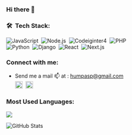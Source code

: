 ### Hi there 👋
### 🛠 &nbsp;Tech Stack:
![JavaScript](https://img.shields.io/badge/-JavaScript-05122A?style=flat&logo=javascript)&nbsp;
![Node.js](https://img.shields.io/badge/-Node.js-05122A?style=flat&logo=node.js)&nbsp;
![Codeiginter4](https://img.shields.io/badge/-Codeiginter4-05122A?style=flat&logo=codeiginter4)&nbsp;
![PHP](https://img.shields.io/badge/-Php-05122A?style=flat&logo=php)&nbsp; <br />
![Python](https://img.shields.io/badge/-Python-05122A?style=flat&logo=python)&nbsp;
![Django](https://img.shields.io/badge/-Django-05122A?style=flat&logo=django)&nbsp;
![React](https://img.shields.io/badge/-React-05122A?style=flat&logo=react)&nbsp;
![Next.js](https://img.shields.io/badge/-Next.js-05122A?style=flat&logo=next.js)&nbsp;
<br />

### Connect with me:
* Send me a mail :mailbox: at : humpasp@gmail.com <br />
[<img src='https://cdn.jsdelivr.net/npm/simple-icons@3.0.1/icons/linkedin.svg' alt='linkedin' height='20'>](https://www.linkedin.com/in/okoth-humphrey/)&nbsp;
[<img src='https://cdn.jsdelivr.net/npm/simple-icons@3.0.1/icons/twitter.svg' alt='twitter' height='20'>](https://twitter.com/humphreyokoth_)

<!-- ![website](https://humphreyokoth.github.io/portfolio/)
![twitter](https://twitter.com/humphreyokoth_) -->
<!-- ![linkedin](https://www.linkedin.com/in/okoth-humphrey/) -->
### Most Used Languages:
<img src="https://github-readme-stats.vercel.app/api/top-langs/?username=humphreyokoth&layout=compact&theme=gotham&jupyter%20notebook,JavaScript,Python,Php,dockerfile,typescript,c,scss,css&langs_count=10%22%20width=%22250%22%20alt=%22Python%22%20style=%22vertical-align:top;%20margin:4px;%20width:100%%22">


<!-- ![Readme Card](https://github-readme-stats.vercel.app/api/pin/?username=humphreyokoth&repo=github-readme-stats) -->
![GitHub Stats](https://github-readme-stats.vercel.app/api?username=humphreyokoth&theme=radical)
<br />
<!-- ![Top Langs](https://github-readme-stats.vercel.app/api/top-langs/?username=humphreyokoth&langs_count=8) -->


<!-- - 👨‍💻   Frontend: HTML, CSS, JavaScript , PHP       
- 🔧Backend: NodeJs, Python, PHP  
- Frameworks:  ReactJS, NextJS, Django, Codeigniter4
- CI/CD DevOps tools Docker, Github Actions ,Circl CI
- TDD  Mocha and Chai , PHP Unit.
- 👯 I collaborate to **Open Source**
- 🔭 Technical mentoring Junior Developers
 -->
